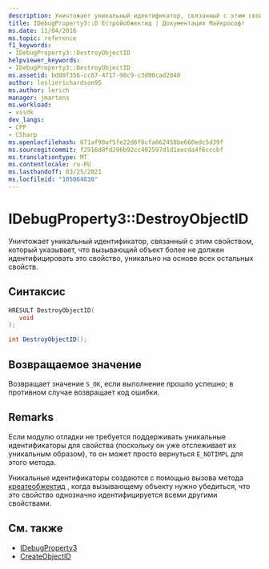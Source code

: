 ```yaml
---
description: Уничтожает уникальный идентификатор, связанный с этим свойством, который указывает, что вызывающий объект более не должен идентифицировать это свойство, уникально на основе всех остальных свойств.
title: IDebugProperty3::D Естройобжектид | Документация Майкрософт
ms.date: 11/04/2016
ms.topic: reference
f1_keywords:
- IDebugProperty3::DestroyObjectID
helpviewer_keywords:
- IDebugProperty3::DestroyObjectID
ms.assetid: bd08f356-cc67-4717-98c9-c3d00cad2040
author: leslierichardson95
ms.author: lerich
manager: jmartens
ms.workload:
- vssdk
dev_langs:
- CPP
- CSharp
ms.openlocfilehash: 071af90af5fe22d6f6cfa662458be660edc5d39f
ms.sourcegitcommit: f2916d8fd296b92cc402597d1d1eecda4f6cccbf
ms.translationtype: MT
ms.contentlocale: ru-RU
ms.lasthandoff: 03/25/2021
ms.locfileid: "105064830"
---
```

# <a name="idebugproperty3destroyobjectid"></a>IDebugProperty3::DestroyObjectID
Уничтожает уникальный идентификатор, связанный с этим свойством, который указывает, что вызывающий объект более не должен идентифицировать это свойство, уникально на основе всех остальных свойств.

## <a name="syntax"></a>Синтаксис

```cpp
HRESULT DestroyObjectID(
   void
);
```

```csharp
int DestroyObjectID();
```

## <a name="return-value"></a>Возвращаемое значение
 Возвращает значение `S_OK`, если выполнение прошло успешно; в противном случае возвращает код ошибки.

## <a name="remarks"></a>Remarks
 Если модулю отладки не требуется поддерживать уникальные идентификаторы для свойства (поскольку он уже отслеживает их уникальным образом), то он может просто вернуться `E_NOTIMPL` для этого метода.

 Уникальные идентификаторы создаются с помощью вызова метода [креатеобжектид](../../../extensibility/debugger/reference/idebugproperty3-createobjectid.md) , когда вызывающему объекту нужно убедиться, что это свойство однозначно идентифицируется всеми другими свойствами.

## <a name="see-also"></a>См. также
- [IDebugProperty3](../../../extensibility/debugger/reference/idebugproperty3.md)
- [CreateObjectID](../../../extensibility/debugger/reference/idebugproperty3-createobjectid.md)
